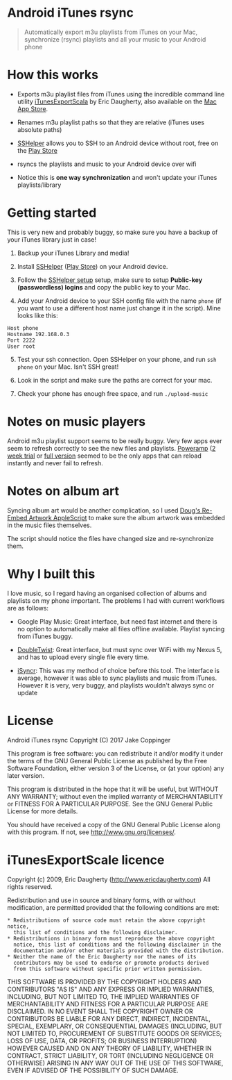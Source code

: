 Android iTunes rsync
====================

>   Automatically export m3u playlists from iTunes on your Mac,
>   synchronize (rsync) playlists and all your music to your Android phone

# How this works
- Exports m3u playlist files from iTunes using the incredible command line utility [iTunesExportScala](http://www.ericdaugherty.com/dev/itunesexport/)  by Eric Daugherty, also available on the [Mac App Store](https://itunes.apple.com/us/app/playlist-export/id434426826?mt=12&ls=1).

- Renames m3u playlist paths so that they are relative (iTunes uses absolute paths)

- [SSHelper](https://arachnoid.com/android/SSHelper/) allows you to SSH to an Android device without root, free on the [Play Store](https://play.google.com/store/apps/details?id=com.arachnoid.sshelper)

- rsyncs the playlists and music to your Android device over wifi

- Notice this is **one way synchronization** and won't update your iTunes playlists/library

# Getting started

This is very new and probably buggy, so make sure you have a backup of your iTunes library just in case!

1. Backup your iTunes Library and media!

2. Install [SSHelper](https://arachnoid.com/android/SSHelper/) ([Play Store](https://play.google.com/store/apps/details?id=com.arachnoid.sshelper)) on your Android device.

3. Follow the [SSHelper setup](https://arachnoid.com/android/SSHelper/#The_basics) setup, make sure to setup **Public-key (passwordless) logins** and copy the public key to your Mac.

4. Add your Android device to your SSH config file with the name `phone` (if you want to use a different host name just change it in the script). Mine looks like this:

```
Host phone 
Hostname 192.168.0.3
Port 2222
User root
```

5. Test your ssh connection. Open SSHelper on your phone, and run `ssh phone` on your Mac. Isn't SSH great!

6. Look in the script and make sure the paths are correct for your mac.

7. Check your phone has enough free space, and run `./upload-music`

# Notes on music players
Android m3u playlist support seems to be really buggy. Very few apps ever seem to refresh correctly to see the new files and playlists. [Poweramp](http://powerampapp.com/) ([2 week trial](https://market.android.com/details?id=com.maxmpz.audioplayer) or [full version](https://play.google.com/store/apps/details?id=com.maxmpz.audioplayer.unlock) seemed to be the only apps that can reload instantly and never fail to refresh.

# Notes on album art
Syncing album art would be another complication, so I used [Doug's Re-Embed Artwork AppleScript](http://dougscripts.com/itunes/scripts/ss.php?sp=reembedartwork) to make sure the album artwork was embedded in the music files themselves.

The script should notice the files have changed size and re-synchronize them.

# Why I built this
I love music, so I regard having an organised collection of albums and playlists on my phone important. The problems I had with current workflows are as follows:

- Google Play Music: Great interface, but need fast internet and there is no option to automatically make all files offline available. Playlist syncing from iTunes buggy.

- [DoubleTwist](https://www.doubletwist.com/): Great interface, but must sync over WiFi with my Nexus 5, and has to upload every single file every time.

- [iSyncr](http://www.jrtstudio.com/iSyncr-iTunes-for-Android): This was my method of choice before this tool. The interface is average, however it was able to sync playlists and music from iTunes. However it is very, very buggy, and playlists wouldn't always sync or update

# License

Android iTunes rsync
Copyright (C) 2017 Jake Coppinger

This program is free software: you can redistribute it and/or modify
it under the terms of the GNU General Public License as published by
the Free Software Foundation, either version 3 of the License, or
(at your option) any later version.

This program is distributed in the hope that it will be useful,
but WITHOUT ANY WARRANTY; without even the implied warranty of
MERCHANTABILITY or FITNESS FOR A PARTICULAR PURPOSE.  See the
GNU General Public License for more details.

You should have received a copy of the GNU General Public License
along with this program.  If not, see <http://www.gnu.org/licenses/>.


# iTunesExportScale licence
Copyright (c) 2009, Eric Daugherty (http://www.ericdaugherty.com)
All rights reserved.

Redistribution and use in source and binary forms, with or without 
modification, are permitted provided that the following conditions are met:

    * Redistributions of source code must retain the above copyright notice, 
      this list of conditions and the following disclaimer.
    * Redistributions in binary form must reproduce the above copyright 
      notice, this list of conditions and the following disclaimer in the 
      documentation and/or other materials provided with the distribution.
    * Neither the name of the Eric Daugherty nor the names of its 
      contributors may be used to endorse or promote products derived 
      from this software without specific prior written permission.

THIS SOFTWARE IS PROVIDED BY THE COPYRIGHT HOLDERS AND CONTRIBUTORS "AS IS" 
AND ANY EXPRESS OR IMPLIED WARRANTIES, INCLUDING, BUT NOT LIMITED TO, THE 
IMPLIED WARRANTIES OF MERCHANTABILITY AND FITNESS FOR A PARTICULAR PURPOSE 
ARE DISCLAIMED. IN NO EVENT SHALL THE COPYRIGHT OWNER OR CONTRIBUTORS BE 
LIABLE FOR ANY DIRECT, INDIRECT, INCIDENTAL, SPECIAL, EXEMPLARY, OR 
CONSEQUENTIAL DAMAGES (INCLUDING, BUT NOT LIMITED TO, PROCUREMENT OF 
SUBSTITUTE GOODS OR SERVICES; LOSS OF USE, DATA, OR PROFITS; OR BUSINESS 
INTERRUPTION) HOWEVER CAUSED AND ON ANY THEORY OF LIABILITY, WHETHER IN 
CONTRACT, STRICT LIABILITY, OR TORT (INCLUDING NEGLIGENCE OR OTHERWISE) 
ARISING IN ANY WAY OUT OF THE USE OF THIS SOFTWARE, EVEN IF ADVISED OF 
THE POSSIBILITY OF SUCH DAMAGE.